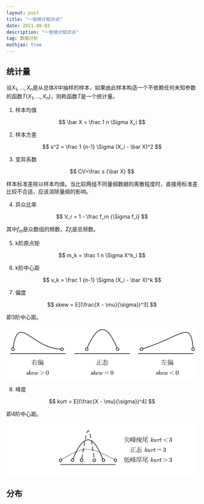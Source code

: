 ```yaml
---
layout: post
title: "一些统计知识点"
date: 2021-08-03
description: "一些统计知识点"
tag: 数据分析
mathjax: true
---
```


## 统计量

设$X_1, ..., X_n$是从总体$X$中抽样的样本，如果由此样本构造一个不依赖任何未知参数的函数$T(X_1, ..., X_n)$，则称函数$T$是一个统计量。

1. 样本均值

$$ \bar X = \frac 1 n \Sigma X_i $$

2. 样本方差

$$ s^2 = \frac 1 {n-1} \Sigma (X_i - \bar X)^2 $$

3. 变异系数

$$ CV=\frac s {\bar X} $$

样本标准差除以样本均值。当比较两组不同量纲数据的离散程度时，直接用标准差比较不合适，应该消除量纲的影响。

4. 异众比率

$$ V_r = 1 - \frac f_m {\Sigma f_i} $$

其中$f_m$是众数组的频数，$\Sigma f_i$是总频数。

5. k阶原点矩

$$ m_k = \frac 1 n \Sigma X^k_i $$

6. k阶中心距

$$ v_k = \frac 1 {n-1} \Sigma (X_i - \bar X)^k $$

7. 偏度

$$ skew = E[(\frac{X - \mu}{\sigma})^3] $$

即3阶中心距。

![](/assets/2021-08-03-statistical-theory-1.png)

8. 峰度

$$ kurt = E[(\frac{X - \mu}{\sigma})^4] $$

即4阶中心距。

![](/assets/2021-08-03-statistical-theory-2.png)

## 分布

